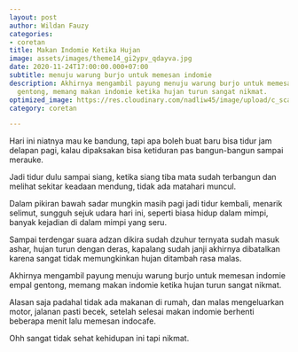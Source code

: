 ```yaml
---
layout: post
author: Wildan Fauzy
categories:
- coretan
title: Makan Indomie Ketika Hujan
image: assets/images/theme14_gi2ypv_qdayva.jpg
date: 2020-11-24T17:00:00.000+07:00
subtitle: menuju warung burjo untuk memesan indomie
description: Akhirnya mengambil payung menuju warung burjo untuk memesan indomie empal
  gentong, memang makan indomie ketika hujan turun sangat nikmat.
optimized_image: https://res.cloudinary.com/nadliw45/image/upload/c_scale,w_380/v1606485056/theme14_gi2ypv_qdayva.jpg
category: coretan

---
```

Hari ini niatnya mau ke bandung, tapi apa boleh buat baru bisa tidur jam delapan pagi, kalau dipaksakan bisa ketiduran pas bangun-bangun sampai merauke. 

Jadi tidur dulu sampai siang, ketika siang tiba mata sudah terbangun dan melihat sekitar keadaan mendung, tidak ada matahari muncul. 

Dalam pikiran bawah sadar mungkin masih pagi jadi tidur kembali, menarik selimut, sungguh sejuk udara hari ini, seperti biasa hidup dalam mimpi, banyak kejadian di dalam mimpi yang seru. 

Sampai terdengar suara adzan dikira sudah dzuhur ternyata sudah masuk ashar, hujan turun dengan deras, kapalang sudah janji akhirnya dibatalkan karena sangat tidak memungkinkan hujan ditambah rasa malas. 

Akhirnya mengambil payung menuju warung burjo untuk memesan indomie empal gentong, memang makan indomie ketika hujan turun sangat nikmat. 

Alasan saja padahal tidak ada makanan di rumah, dan malas mengeluarkan motor, jalanan pasti becek, setelah selesai makan indomie berhenti beberapa menit lalu memesan indocafe. 

Ohh sangat tidak sehat kehidupan ini tapi nikmat.